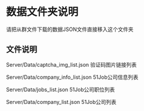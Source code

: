 # 数据文件夹说明

请把从群文件下载的数据JSON文件直接移入这个文件夹

## 文件说明

Server/Data/captcha_img_list.json 验证码图片链接列表

Server/Data/company_info_list.json 51Job公司信息列表

Server/Data/jobs_list.json 51Job公司职位列表

Server/Data/company_list.json 51Job公司列表